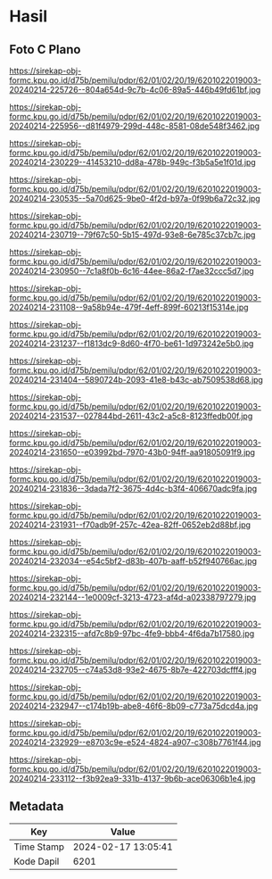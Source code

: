 # Hasil

## Foto C Plano

https://sirekap-obj-formc.kpu.go.id/d75b/pemilu/pdpr/62/01/02/20/19/6201022019003-20240214-225726--804a654d-9c7b-4c06-89a5-446b49fd61bf.jpg

https://sirekap-obj-formc.kpu.go.id/d75b/pemilu/pdpr/62/01/02/20/19/6201022019003-20240214-225956--d81f4979-299d-448c-8581-08de548f3462.jpg

https://sirekap-obj-formc.kpu.go.id/d75b/pemilu/pdpr/62/01/02/20/19/6201022019003-20240214-230229--41453210-dd8a-478b-949c-f3b5a5e1f01d.jpg

https://sirekap-obj-formc.kpu.go.id/d75b/pemilu/pdpr/62/01/02/20/19/6201022019003-20240214-230535--5a70d625-9be0-4f2d-b97a-0f99b6a72c32.jpg

https://sirekap-obj-formc.kpu.go.id/d75b/pemilu/pdpr/62/01/02/20/19/6201022019003-20240214-230719--79f67c50-5b15-497d-93e8-6e785c37cb7c.jpg

https://sirekap-obj-formc.kpu.go.id/d75b/pemilu/pdpr/62/01/02/20/19/6201022019003-20240214-230950--7c1a8f0b-6c16-44ee-86a2-f7ae32ccc5d7.jpg

https://sirekap-obj-formc.kpu.go.id/d75b/pemilu/pdpr/62/01/02/20/19/6201022019003-20240214-231108--9a58b94e-479f-4eff-899f-60213f15314e.jpg

https://sirekap-obj-formc.kpu.go.id/d75b/pemilu/pdpr/62/01/02/20/19/6201022019003-20240214-231237--f1813dc9-8d60-4f70-be61-1d973242e5b0.jpg

https://sirekap-obj-formc.kpu.go.id/d75b/pemilu/pdpr/62/01/02/20/19/6201022019003-20240214-231404--5890724b-2093-41e8-b43c-ab7509538d68.jpg

https://sirekap-obj-formc.kpu.go.id/d75b/pemilu/pdpr/62/01/02/20/19/6201022019003-20240214-231537--027844bd-2611-43c2-a5c8-8123ffedb00f.jpg

https://sirekap-obj-formc.kpu.go.id/d75b/pemilu/pdpr/62/01/02/20/19/6201022019003-20240214-231650--e03992bd-7970-43b0-94ff-aa91805091f9.jpg

https://sirekap-obj-formc.kpu.go.id/d75b/pemilu/pdpr/62/01/02/20/19/6201022019003-20240214-231836--3dada7f2-3675-4d4c-b3f4-406670adc9fa.jpg

https://sirekap-obj-formc.kpu.go.id/d75b/pemilu/pdpr/62/01/02/20/19/6201022019003-20240214-231931--f70adb9f-257c-42ea-82ff-0652eb2d88bf.jpg

https://sirekap-obj-formc.kpu.go.id/d75b/pemilu/pdpr/62/01/02/20/19/6201022019003-20240214-232034--e54c5bf2-d83b-407b-aaff-b52f940766ac.jpg

https://sirekap-obj-formc.kpu.go.id/d75b/pemilu/pdpr/62/01/02/20/19/6201022019003-20240214-232144--1e0009cf-3213-4723-af4d-a02338797279.jpg

https://sirekap-obj-formc.kpu.go.id/d75b/pemilu/pdpr/62/01/02/20/19/6201022019003-20240214-232315--afd7c8b9-97bc-4fe9-bbb4-4f6da7b17580.jpg

https://sirekap-obj-formc.kpu.go.id/d75b/pemilu/pdpr/62/01/02/20/19/6201022019003-20240214-232705--c74a53d8-93e2-4675-8b7e-422703dcfff4.jpg

https://sirekap-obj-formc.kpu.go.id/d75b/pemilu/pdpr/62/01/02/20/19/6201022019003-20240214-232947--c174b19b-abe8-46f6-8b09-c773a75dcd4a.jpg

https://sirekap-obj-formc.kpu.go.id/d75b/pemilu/pdpr/62/01/02/20/19/6201022019003-20240214-232929--e8703c9e-e524-4824-a907-c308b7761f44.jpg

https://sirekap-obj-formc.kpu.go.id/d75b/pemilu/pdpr/62/01/02/20/19/6201022019003-20240214-233112--f3b92ea9-331b-4137-9b6b-ace06306b1e4.jpg


## Metadata

| Key        | Value               |
| ---------- | ------------------- |
| Time Stamp | 2024-02-17 13:05:41 |
| Kode Dapil | 6201                |



